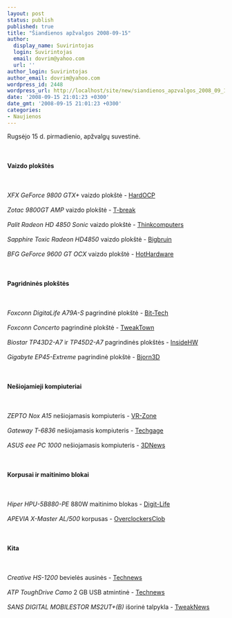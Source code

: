 ```yaml
---
layout: post
status: publish
published: true
title: "Šiandienos apžvalgos 2008-09-15"
author:
  display_name: Suvirintojas
  login: Suvirintojas
  email: dovrim@yahoo.com
  url: ''
author_login: Suvirintojas
author_email: dovrim@yahoo.com
wordpress_id: 2448
wordpress_url: http://localhost/site/new/siandienos_apzvalgos_2008_09_15/
date: '2008-09-15 21:01:23 +0300'
date_gmt: '2008-09-15 21:01:23 +0300'
categories:
- Naujienos
---
```

<p>Rugsėjo 15 d. pirmadienio, apžvalgų suvestinė.<br />
<br><br />
<br><b>Vaizdo plokštės</b><br />
<br><br />
<br><i>XFX GeForce 9800 GTX+</i> vaizdo plokštė - <a class="ns" href="http://enthusiast.hardocp.com/article.html?art=MTU1NCwxLCxoZW50aHVzaWFzdA==">HardOCP</a><br />
<br><i>Zotac 9800GT AMP</i> vaizdo plokštė - <a class="ns" href="http://www.tbreak.com/reviews/article.php?id=632">T-break</a><br />
<br><i>Palit Radeon HD 4850 Sonic</i> vaizdo plokštė - <a class="ns" href="http://www.thinkcomputers.org/index.php?x=reviews&id=836">Thinkcomputers</a><br />
<br><i>Sapphire Toxic Radeon HD4850</i> vaizdo plokštė - <a class="ns" href="http://www.bigbruin.com/2008/sapphire4850_1">Bigbruin</a><br />
<br><i>BFG GeForce 9600 GT OCX</i> vaizdo plokštė - <a class="ns" href="http://www.hothardware.com/Articles/BFG-GeForce-9600-GT-OCX-Graphics-Card/">HotHardware</a><br />
<br><br />
<br><b>Pagridninės plokštės</b><br />
<br><br />
<br><i>Foxconn DigitaLife A79A-S</i> pagrindinė plokštė - <a class="ns" href="http://www.bit-tech.net/hardware/2008/09/15/foxconn-digitalife-a79a-s/1">Bit-Tech</a><br />
<br><i>Foxconn Concerto</i> pagrindinė plokštė - <a class="ns" href="http://www.tweaktown.com/articles/1595/foxconn_concerto_g45_motherboard_preview/index.html">TweakTown</a><br />
<br><i>Biostar TP43D2-A7</i> ir <i>TP45D2-A7</i> pagrindinės plokštės - <a class="ns" href="http://www.insidehw.com/Reviews/Motherboards/Biostar-TP43D2_A7-and-TP45D2_A7.html">InsideHW</a><br />
<br><i>Gigabyte EP45-Extreme</i> pagrindinė plokštė - <a class="ns" href="http://www.bjorn3d.com/read.php?cID=1336">Bjorn3D</a><br />
<br><br />
<br><b>Nešiojamieji kompiuteriai</b><br />
<br><br />
<br><i>ZEPTO Nox A15</i> nešiojamasis kompiuteris - <a class="ns" href="http://www.vr-zone.com/articles/de-ZEPTO-con_Nox_A15/6048.html">VR-Zone</a><br />
<br><i>Gateway T-6836</i> nešiojamasis kompiuteris - <a class="ns" href="http://techgage.com/article/gateway_t-6836_141_notebook/">Techgage</a><br />
<br><i>ASUS eee PC 1000</i> nešiojamasis kompiuteris - <a class="ns" href="http://www.3dnews.ru/mobile/asus_eee_pc_1000/">3DNews</a><br />
<br><br />
<br><b>Korpusai ir maitinimo blokai</b><br />
<br><br />
<br><i>Hiper HPU-5B880-PE</i> 880W maitinimo blokas - <a class="ns" href="http://www.digit-life.com/articles3/psu/hiper_880-p1.html">Digit-Life</a><br />
<br><i>APEVIA X-Master AL/500</i> korpusas - <a class="ns" href="http://www.overclockersclub.com/reviews/xmaster/">OverclockersClob</a><br />
<br><br />
<br><b>Kita</b><br />
<br><br />
<br><i>Creative HS-1200</i> bevielės ausinės - <a class="ns" href="http://www.technews.lt/?id=Kas&Id=2368">Technews</a><br />
<br><i>ATP ToughDrive Camo</i> 2 GB USB atmintinė - <a class="ns" href="http://www.technews.lt/?id=Kas&Id=2365">Technews</a><br />
<br><i>SANS DIGITAL MOBILESTOR MS2UT+(B)</i> išorinė talpykla - <a class="ns" href="http://www.tweaknews.net/reviews/sans_digital_ms2ut+_two_bay_enclosure_review/">TweakNews</a><br />
<br><br />
<br><br />
<br><br />
<br></p>
